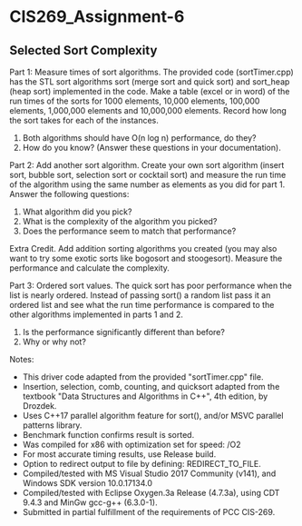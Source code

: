 # CIS269_Assignment-6
## Selected Sort Complexity

Part 1: Measure times of sort algorithms. The provided code (sortTimer.cpp) has the STL sort algorithms sort  (merge sort and quick sort) and sort_heap (heap sort) implemented in the code. Make a table (excel or in word) of the run times of the sorts for 1000 elements, 10,000 elements, 100,000 elements, 1,000,000 elements and 10,000,000 elements. Record how long the sort takes for each of the instances.
  1. Both algorithms should have O(n log n) performance, do they?
  2. How do you know? (Answer these questions in your documentation).

Part 2: Add another sort algorithm. Create your own sort algorithm (insert sort, bubble sort, selection sort or cocktail sort) and measure the run time of the algorithm using the same number as elements as you did for part 1. Answer the following questions:
  1. What algorithm did you pick?
  2. What is the complexity of the algorithm you picked?
  3. Does the performance seem to match that performance?

Extra Credit. Add addition sorting algorithms you created (you may also want to try some exotic sorts like bogosort and stoogesort). Measure the performance and calculate the complexity.

Part 3: Ordered sort values. The quick sort has poor performance when the list is nearly ordered. Instead of passing sort() a random list pass it an ordered list and see what the run time performance is compared to the other algorithms implemented in parts 1 and 2. 
  1. Is the performance significantly different than before? 
  2. Why or why not?

Notes:
* This driver code adapted from the provided "sortTimer.cpp" file.
* Insertion, selection, comb, counting, and quicksort adapted from the textbook "Data Structures and Algorithms in C++", 4th edition, by Drozdek.
* Uses C++17 parallel algorithm feature for sort(), and/or MSVC parallel patterns library.
* Benchmark function confirms result is sorted.
* Was compiled for x86 with optimization set for speed: /O2
* For most accurate timing results, use Release build.
* Option to redirect output to file by defining: REDIRECT_TO_FILE.
* Compiled/tested with MS Visual Studio 2017 Community (v141), and Windows SDK version 10.0.17134.0
* Compiled/tested with Eclipse Oxygen.3a Release (4.7.3a), using CDT 9.4.3 and MinGw gcc-g++ (6.3.0-1).
* Submitted in partial fulfillment of the requirements of PCC CIS-269.
